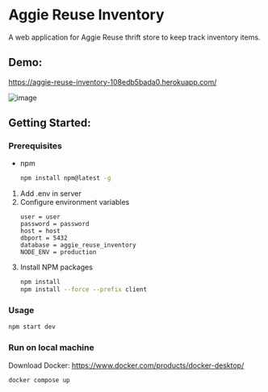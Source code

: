 # Aggie Reuse Inventory
A web application for Aggie Reuse thrift store to keep track inventory items.

## Demo: 
https://aggie-reuse-inventory-108edb5bada0.herokuapp.com/

![image](https://github.com/zhxu33/Aggie-Reuse-Inventory/assets/77419802/609d7538-0a80-428a-9a14-f7c35f6eb0aa)

## Getting Started:

### Prerequisites
* npm
  ```sh
  npm install npm@latest -g
  ```
1. Add .env in server
2. Configure environment variables
   ```
   user = user
   password = password
   host = host
   dbport = 5432
   database = aggie_reuse_inventory
   NODE_ENV = production
   ```
4. Install NPM packages
   ```sh
   npm install
   npm install --force --prefix client
   ```   
### Usage
```sh
npm start dev
```
### Run on local machine
Download Docker: https://www.docker.com/products/docker-desktop/
```
docker compose up
```





